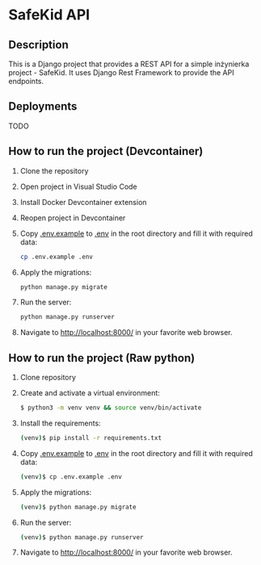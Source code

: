 # SafeKid API
## Description
This is a Django project that provides a REST API for a simple inżynierka project - SafeKid. It uses Django Rest Framework to provide the API endpoints.

## Deployments
TODO

## How to run the project (Devcontainer)
1. Clone the repository
2. Open project in Visual Studio Code
3. Install Docker Devcontainer extension
4. Reopen project in Devcontainer
5. Copy [.env.example](./.env-example) to [.env](./.env) in the root directory and fill it with required data:

    ```sh
    cp .env.example .env
    ```

6. Apply the migrations:

    ```sh
    python manage.py migrate
    ```

7. Run the server:

    ```sh
    python manage.py runserver
    ```
    
8. Navigate to [http://localhost:8000/](http://localhost:8000/) in your favorite web browser.

## How to run the project (Raw python)
1. Clone repository

2. Create and activate a virtual environment:

    ```sh
    $ python3 -m venv venv && source venv/bin/activate
    ```

3. Install the requirements:

    ```sh
    (venv)$ pip install -r requirements.txt
    ```

4. Copy [.env.example](./.env-example) to [.env](./.env) in the root directory and fill it with required data:

    ```sh
    (venv)$ cp .env.example .env
    ```

5. Apply the migrations:

    ```sh
    (venv)$ python manage.py migrate
    ```

6. Run the server:

    ```sh
    (venv)$ python manage.py runserver
    ```
    
7. Navigate to [http://localhost:8000/](http://localhost:8000/) in your favorite web browser.

